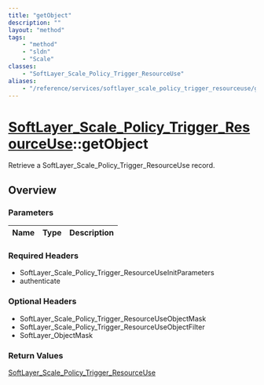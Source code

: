 ```yaml
---
title: "getObject"
description: ""
layout: "method"
tags:
    - "method"
    - "sldn"
    - "Scale"
classes:
    - "SoftLayer_Scale_Policy_Trigger_ResourceUse"
aliases:
    - "/reference/services/softlayer_scale_policy_trigger_resourceuse/getObject"
---
```

# [SoftLayer_Scale_Policy_Trigger_ResourceUse](/reference/services/SoftLayer_Scale_Policy_Trigger_ResourceUse)::getObject

Retrieve a SoftLayer_Scale_Policy_Trigger_ResourceUse record.


## Overview 


### Parameters 
|Name | Type | Description |
| --- | --- | --- |


### Required Headers
* SoftLayer_Scale_Policy_Trigger_ResourceUseInitParameters
* authenticate

### Optional Headers
* SoftLayer_Scale_Policy_Trigger_ResourceUseObjectMask
* SoftLayer_Scale_Policy_Trigger_ResourceUseObjectFilter
* SoftLayer_ObjectMask

### Return Values
<a href='/reference/datatypes/SoftLayer_Scale_Policy_Trigger_ResourceUse'>SoftLayer_Scale_Policy_Trigger_ResourceUse </a>

